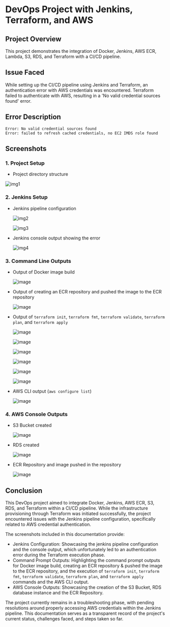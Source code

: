 # DevOps Project with Jenkins, Terraform, and AWS

## Project Overview
This project demonstrates the integration of Docker, Jenkins, AWS ECR, Lambda, S3, RDS, and Terraform with a CI/CD pipeline.

## Issue Faced
While setting up the CI/CD pipeline using Jenkins and Terraform, an authentication error with AWS credentials was encountered. Terraform failed to authenticate with AWS, resulting in a 'No valid credential sources found' error.

## Error Description
```
Error: No valid credential sources found
Error: failed to refresh cached credentials, no EC2 IMDS role found
```

## Screenshots
### 1. Project Setup
- Project directory structure

![img1](https://github.com/user-attachments/assets/a81a0be3-50fd-47ab-af5d-6fde8be30a20)


### 2. Jenkins Setup
- Jenkins pipeline configuration
  
  ![img2](https://github.com/user-attachments/assets/18cfc7fd-94bf-4cf6-ba5a-e161efcab125)

  ![img3](https://github.com/user-attachments/assets/129b3c8d-1dee-4d60-8a50-8f1342767c85)

- Jenkins console output showing the error
  
  ![img4](https://github.com/user-attachments/assets/644392d7-0ba9-41e8-80be-4d761982c842)


### 3. Command Line Outputs

- Output of Docker image build

  ![image](https://github.com/user-attachments/assets/d883ce84-9114-4417-892f-a816bb209dec)

- Output of creating an ECR repository and pushed the image to the ECR repository

  ![image](https://github.com/user-attachments/assets/5c6f2b9a-66aa-4d44-9e0f-1879709538ee)
  
- Output of `terraform init`, `terraform fmt`, `terraform validate`, `terraform plan`, and `terraform apply`

  ![image](https://github.com/user-attachments/assets/a29cef95-037f-4df7-a322-9008565909ba)

  ![image](https://github.com/user-attachments/assets/12fd88c2-d087-4f8d-a31b-3bae38f1e7e2)

  ![image](https://github.com/user-attachments/assets/282b36a0-9bb8-42df-9a5a-9018445494b1)

  ![image](https://github.com/user-attachments/assets/e275f814-12eb-412a-b84e-2dd80d2fb775)

  ![image](https://github.com/user-attachments/assets/9c0cb88a-1bfa-40dd-920c-ddb5040aed2c)

  ![image](https://github.com/user-attachments/assets/df5c3dac-02cc-43f0-bf6e-40e73a9d963d)

  
- AWS CLI output (`aws configure list`)

  ![image](https://github.com/user-attachments/assets/0908bfb3-0d70-4c4c-814b-d9598b48f1b4)

### 4. AWS Console Outputs

- S3 Bucket created

  ![image](https://github.com/user-attachments/assets/28268b8c-a5ea-4e86-9a4a-90720266e605)

- RDS created

  ![image](https://github.com/user-attachments/assets/a2fb7445-3090-49e2-9dd1-0c797c445a3c)
  
- ECR Repository and image pushed in the repository

  ![image](https://github.com/user-attachments/assets/208c8ae7-6459-464a-b2b0-0389c0f3d134)
  

## Conclusion
This DevOps project aimed to integrate Docker, Jenkins, AWS ECR, S3, RDS, and Terraform within a CI/CD pipeline. While the infrastructure provisioning through Terraform was initiated successfully, the project encountered issues with the Jenkins pipeline configuration, specifically related to AWS credential authentication. 

The screenshots included in this documentation provide:
- Jenkins Configuration: Showcasing the jenkins pipeline configuration and the console output, which unfortunately led to an authentication error during the Terraform execution phase.
- Command Prompt Outputs: Highlighting the command prompt outputs for Docker image build, creating an ECR repository & pushed the image to the ECR repository, and the execution of  `terraform init`, `terraform fmt`, `terraform validate`, `terraform plan`, and `terraform apply` commands and the AWS CLI output.
- AWS Console Outputs: Showcasing the creation of the S3 Bucket, RDS database instance and the ECR Repository. 

The project currently remains in a troubleshooting phase, with pending resolutions around properly accessing AWS credentials within the Jenkins pipeline. This documentation serves as a transparent record of the project's current status, challenges faced, and steps taken so far.

